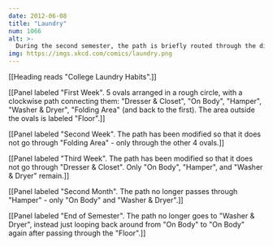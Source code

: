 ```yaml
---
date: 2012-06-08
title: "Laundry"
num: 1066
alt: >-
  During the second semester, the path is briefly routed through the dishwasher.
img: https://imgs.xkcd.com/comics/laundry.png
---
```

[[Heading reads "College Laundry Habits".]]

[[Panel labeled "First Week". 5 ovals arranged in a rough circle, with a clockwise path connecting them: "Dresser & Closet", "On Body", "Hamper", "Washer & Dryer", "Folding Area" (and back to the first). The area outside the ovals is labeled "Floor".]]

[[Panel labeled "Second Week". The path has been modified so that it does not go through "Folding Area" - only through the other 4 ovals.]]

[[Panel labeled "Third Week". The path has been modified so that it does not go through "Dresser & Closet". Only "On Body", "Hamper", and "Washer & Dryer" remain.]]

[[Panel labeled "Second Month". The path no longer passes through "Hamper" - only "On Body" and "Washer & Dryer".]]

[[Panel labeled "End of Semester". The path no longer goes to "Washer & Dryer", instead just looping back around from "On Body" to "On Body" again after passing through the "Floor".]]

